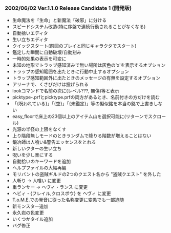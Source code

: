 
### 2002/06/02 Ver.1.1.0 Release Candidate 1 (開発版)

 - 生命魔法を「生命」と新魔法「破邪」に分ける
 - スピードシステム改造(特に序盤で連続行動されることがなくなる)
 - 自動拾いエディタ
 - 生い立ちエディタ
 - クイックスタート(前回のプレイと同じキャラクタでスタート)
 - 鑑定した瞬間に自動破壊/自動刻み
 - 一時的効果の表示を可変に
 - 未知の地形でトラップ感知済みで無い場所は灰色の'x'を表示するオプション
 - トラップの感知範囲を出たときに行動中止するオプション
 - トラップ感知範囲外に出たときのメッセージの有無を設定するオプション
 - アリーナで、くさびだけは投げられる
 - lookコマンドで名前の次に(レベル???, 無傷)等と表示
 - picktype-.prfとpicktype.prfの両方があるとき、名前付きの方だけを読む
 - 「{呪われている}」「{空}」「{未鑑定}」等の擬似銘を本当の銘で上書きしない
 - easy_floorで床上の23個以上のアイテム山を選択可能に(リターンでスクロール)
 - 光源の半径の上限をなくす
 - 上り階段無しモードのときランダムで降りる階数が増えることはない
 - 鍛冶師は人喰い&警告エッセンスをとれる
 - 新しいクターの生い立ち
 - 呪いを少し楽にする
 - 自動拾いのキーワードを追加
 - ヘルプファイルの大幅再編
 - モリバントの盗賊ギルドの2つのクエスト名から "盗賊クエスト" を外した
 - 人斬り → 人喰い に変更
 - 重ランサー → ヘヴィ・ランス に変更
 - ヘビィ・{フレイル,クロスボウ} を ヘヴィ に変更
 - T.o.M.E.での発音に従った名称変更に変愚でも一部追随
 - 新モンスター追加
 - 永久岩の色変更
 - いくつかタイル追加
 - バグ修正

